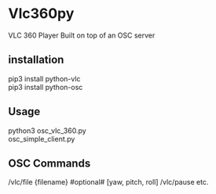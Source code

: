 # Vlc360py

VLC 360 Player Built on top of an OSC server

## installation ##
pip3 install python-vlc<br>
pip3 install python-osc

## Usage  ##
python3 osc_vlc_360.py<br>
osc_simple_client.py

## OSC Commands ##
/vlc/file {filename}  #optional# [yaw, pitch, roll]
/vlc/pause
etc. 

